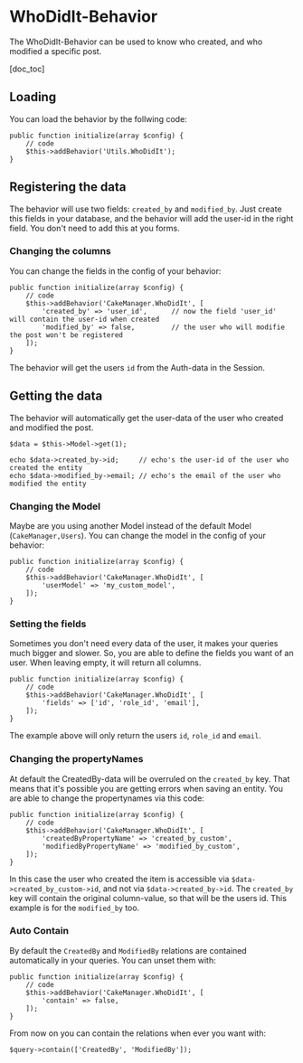 WhoDidIt-Behavior
==================

The WhoDidIt-Behavior can be used to know who created, and who modified a specific post. 

[doc_toc]

Loading
-------

You can load the behavior by the follwing code:

    public function initialize(array $config) {
        // code
        $this->addBehavior('Utils.WhoDidIt');
    }

Registering the data
--------------------

The behavior will use two fields: `created_by` and `modified_by`. Just create this fields in your database, and the behavior will add the user-id in the right field. You don't need to add this at you forms.

### Changing the columns
You can change the fields in the config of your behavior:

    public function initialize(array $config) {
        // code
        $this->addBehavior('CakeManager.WhoDidIt', [
            'created_by' => 'user_id',      // now the field 'user_id' will contain the user-id when created
            'modified_by' => false,         // the user who will modifie the post won't be registered
        ]);
    }

The behavior will get the users `id` from the Auth-data in the Session.

Getting the data
----------------    

The behavior will automatically get the user-data of the user who created and modified the post.

    $data = $this->Model->get(1);
        
    echo $data->created_by->id;     // echo's the user-id of the user who created the entity
    echo $data->modified_by->email; // echo's the email of the user who modified the entity

### Changing the Model
Maybe are you using another Model instead of the default Model (`CakeManager,Users`).
You can change the model in the config of your behavior:

    public function initialize(array $config) {
        // code
        $this->addBehavior('CakeManager.WhoDidIt', [
            'userModel' => 'my_custom_model',
        ]);
    }

### Setting the fields

Sometimes you don't need every data of the user, it makes your queries much bigger and slower. So, you are able to define the fields you want of an user. When leaving empty, it will return all columns.

    public function initialize(array $config) {
        // code
        $this->addBehavior('CakeManager.WhoDidIt', [
            'fields' => ['id', 'role_id', 'email'],
        ]);
    }
    
The example above will only return the users `id`, `role_id` and `email`.

### Changing the propertyNames

At default the CreatedBy-data will be overruled on the `created_by` key. That means that it's possible you are getting errors when saving an entity.
You are able to change the propertynames via this code:

    public function initialize(array $config) {
        // code
        $this->addBehavior('CakeManager.WhoDidIt', [
            'createdByPropertyName' => 'created_by_custom',
            'modifiedByPropertyName' => 'modified_by_custom',
        ]);
    }

In this case the user who created the item is accessible via `$data->created_by_custom->id`, and not via `$data->created_by->id`.
The `created_by` key will contain the original column-value, so that will be the users id.
This example is for the `modified_by` too.
 
### Auto Contain

By default the `CreatedBy` and `ModifiedBy` relations are contained automatically in your queries. You can unset them
with:

    public function initialize(array $config) {
        // code
        $this->addBehavior('CakeManager.WhoDidIt', [
            'contain' => false,
        ]);
    }
    
From now on you can contain the relations when ever you want with:

    $query->contain(['CreatedBy', 'ModifiedBy']);
    